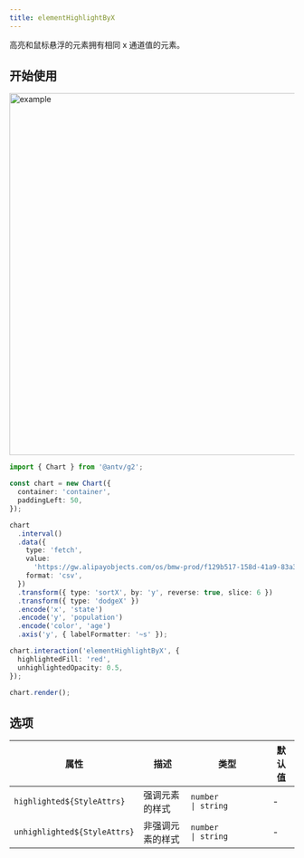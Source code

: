 ```yaml
---
title: elementHighlightByX
---
```


高亮和鼠标悬浮的元素拥有相同 x 通道值的元素。

## 开始使用

<img alt="example" src="https://gw.alipayobjects.com/zos/raptor/1670298045860/element-highlight-by-x.gif" width="640">

```ts
import { Chart } from '@antv/g2';

const chart = new Chart({
  container: 'container',
  paddingLeft: 50,
});

chart
  .interval()
  .data({
    type: 'fetch',
    value:
      'https://gw.alipayobjects.com/os/bmw-prod/f129b517-158d-41a9-83a3-3294d639b39e.csv',
    format: 'csv',
  })
  .transform({ type: 'sortX', by: 'y', reverse: true, slice: 6 })
  .transform({ type: 'dodgeX' })
  .encode('x', 'state')
  .encode('y', 'population')
  .encode('color', 'age')
  .axis('y', { labelFormatter: '~s' });

chart.interaction('elementHighlightByX', {
  highlightedFill: 'red',
  unhighlightedOpacity: 0.5,
});

chart.render();
```

## 选项

| 属性                         | 描述             | 类型                           | 默认值 |
| ---------------------------- | ---------------- | ------------------------------ | ------ |
| `highlighted${StyleAttrs}`   | 强调元素的样式   | `number             \| string` | -      |
| `unhighlighted${StyleAttrs}` | 非强调元素的样式 | `number             \| string` | -      |

